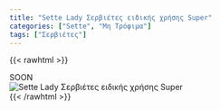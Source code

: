 ```yaml
---
title: "Sette Lady Σερβιέτες ειδικής χρήσης Super"
categories: ["Sette", "Μη Τρόφιμα"]
tags: ["Σερβιέτες"]
---
```

{{< rawhtml >}}

<div class="sload425"><div class="product">SOON<br><div class="pimg"><img alt="Sette Lady Σερβιέτες ειδικής χρήσης Super" title="Sette Lady Σερβιέτες ειδικής χρήσης Super" src="/media/images/sette-lady-serbietes-eidikhs-xrhshs-super.jpg"></div></div></div>
{{< /rawhtml >}}


